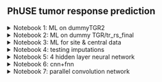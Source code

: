 ## PhUSE tumor response prediction

<details><summary>Notebook 1: ML on dummyTGR2</summary>
<p>

* [slides](https://stomioka.github.io/phuse-tumor-ml/docs/tumor_prediction.slides.html)
* [notebook 1](notebooks/01-tumor_prediction.ipynb) 9/27/2019
  - `dummyTGR2.xlsx` used for training/validation/test
</p>
</details>

<details><summary>Notebook 2: ML on dummy TGR/tr_rs_final</summary>
<p>

* [notebook 2](notebooks/02-tumor_prediction-no-split.ipynb) 10/3/2019
  - `dummyTGR.xlsx`: used for training and validation
  - `tr_rs_final.xls`: used for testing
  - added and ensemble model (majority vote) built with random forest, knn, and xgboost
</p>
</details>

<details><summary>Notebook 3: ML for site & central data</summary>
<p>

* [notebook 3](notebooks/03-tumor_prediction-sites-central.ipynb) 10/6/2019
  - Two data sets were used in four ways as shown on the table below and on 5 different algorithms and optimized with random search 3 hold cross validation from 20-30 iterations and 10 different static imputation values for `SUMDIAM`.

    - `tumor0central.xls` -> central
    - `tumor0site.xls` ---> site

      | m | training and validation data |  test data  | test data id |
      |---|------------------------------|-------------|--------------|
      | 1 | central                      | site        | A            |
      | 2 | site                         | central     | B            |
      | 3 | central*85%+site*85%         | central*15% | C            |
      | 3 | central*85%+site*85%         | site*15%    | D            |

    - Test Results:

      | m | test data id | metric | rf   | svc  | lr   | knn  | xgb  |
      |---|--------------|--------|------|------|------|------|------|
      | 1 | A            | acc    | 90.1 | 84.5 | 88.1 | 84.6 | 90.4 |
      | 2 | B            | acc    | 83.0 | 73.9 | 78.0 | 81.1 | 82.3 |
      | 3 | C            | acc    | 82.6 | 73.9 | 81.2 | 82.6 | 84.1 |
      | 3 | D            | acc    | **95.2** | 86.5 | 90.3 | 93.3 | **95.2** |
</p>
</details>

<details><summary>Notebook 4: testing imputations</summary>
<p>

* [notebook 4](notebooks/04-other_imputations-google-colab.ipynb) 10/12/2019 Google Colab version

  Additional imputation methods are explored to confirm the sensitivity of the imputation method used in [notebook3](notebooks/03-tumor_prediction-sites-central.ipynb).

  This notebook only implements following imputation for knn model and does not include the testing.

    - median

    **non-parametric approach**

    - knn
    - stochastic gradient descent
    - naive bayes
    - decision tree
    - gradient boosting

    - Test Results:

      | m | test data id | imputation        | rf | svc | lr | knn | xgb |
      |---|--------------|-------------------|----|-----|----|-----|-----|
      | 1 | A            | median            |    |     |    |     |     |
      | 2 | B            | median            |    |     |    |     |     |
      | 3 | C            | median            |    |     |    |     |     |
      | 3 | D            | median            |    |     |    |     |     |
      | 1 | A            | knn               |    |     |    |     |     |
      | 2 | B            | knn               |    |     |    |     |     |
      | 3 | C            | knn               |    |     |    |     |     |
      | 3 | D            | knn               |    |     |    |     |     |
      | 1 | A            | SGD               |    |     |    |     |     |
      | 2 | B            | SGD               |    |     |    |     |     |
      | 3 | C            | SGD               |    |     |    |     |     |
      | 3 | D            | SGD               |    |     |    |     |     |
      | 1 | A            | bayes             |    |     |    |     |     |
      | 2 | B            | bayes             |    |     |    |     |     |
      | 3 | C            | bayes             |    |     |    |     |     |
      | 3 | D            | bayes             |    |     |    |     |     |
      | 1 | A            | decision tree     |    |     |    |     |     |
      | 2 | B            | decision tree     |    |     |    |     |     |
      | 3 | C            | decision tree     |    |     |    |     |     |
      | 3 | D            | decision tree     |    |     |    |     |     |
      | 1 | A            | gradient boosting |    |     |    |     |     |
      | 2 | B            | gradient boosting |    |     |    |     |     |
      | 3 | C            | gradient boosting |    |     |    |     |     |
      | 3 | D            | gradient boosting |    |     |    |     |     |

</p>
</details>
<details><summary>Notebook 5: 4 hidden layer neural network</summary>
<p>

* [notebook 5](notebooks/05-fnn-tumor_prediction-sites-central.ipynb) 10/13/2019

  - [Google colab notebook](notebooks/05_fnn_tumor_prediction_sites_central_google_cola.ipynb)
  - 4 hidden layer neural network for the prediction.
  - Same imputation method as notebook 3

  - Test Results

    | m | training and validation data |  test data  | test data id |acc |loss |
    |---|------------------------------|-------------|--------------|----|-----|
    | 3 | central*85%+site*85%         | central*15% | C            |86.2|0.489|
    | 3 | central*85%+site*85%         | site*15%    | D            |97.1|0.285|
    </p>
    </details>

<details><summary>Notebook 6: cnn+fnn</summary>

<p>

* [notebook 6](notebooks/06_cnn+fnn_tumor_prediction_sites_central_google_cola.ipynb) 10/13/2019
  - Single conv net

    | m | training and validation data |  test data  | test data id |acc |loss |
    |---|------------------------------|-------------|--------------|----|-----|
    | 3 | central*85%+site*85%         | central*15% | C            |87.0|0.404|
    | 3 | central*85%+site*85%         | site*15%    | D            |97.1|0.233|

    </p>
    </details>
    <details><summary>Notebook 7: parallel convolution network</summary>
    <p>
* [notebook 7](notebooks\07_dual_cnn_tumor_prediction_sites_central_google_cola.ipynb) 10/13/2019
  - parallel conv net

    | m | training and validation data |  test data  | test data id |acc |loss |
    |---|------------------------------|-------------|--------------|----|-----|
    | 3 | central*85%+site*85%         | central*15% | C            |86.2|0.380|
    | 3 | central*85%+site*85%         | site*15%    | D            |98.0|0.176|
    </p>
    </details>
